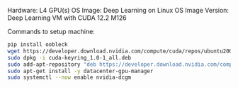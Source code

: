 Hardware: L4 GPU(s)
OS Image: Deep Learning on Linux
OS Image Version: Deep Learning VM with CUDA 12.2 M126

Commands to setup machine:
```bash
pip install oobleck
wget https://developer.download.nvidia.com/compute/cuda/repos/ubuntu2004/x86_64/cuda-keyring_1.0-1_all.deb
sudo dpkg -i cuda-keyring_1.0-1_all.deb
sudo add-apt-repository "deb https://developer.download.nvidia.com/compute/cuda/repos/debian11/x86_64/ /"
sudo apt-get install -y datacenter-gpu-manager
sudo systemctl --now enable nvidia-dcgm
```